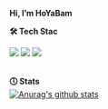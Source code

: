 <Strong>Hi, I’m HoYaBam</Strong>

<Strong>🛠 Tech Stac</Strong> <br>

<img src="https://img.shields.io/badge/C-A8B9CC?style=flat-square&logo=C&logoColor=white"/>
<img src="https://img.shields.io/badge/Spring-6DB33F?style=flat-square&logo=Spring&logoColor=white"/>
<img src="https://img.shields.io/badge/JAVA-007396?style=flat-square&logo=JAVA&logoColor=white"/>
<br><br>

<Strong>🕔 Stats</Strong><br>
[![Anurag's github stats](https://github-readme-stats.vercel.app/api?username=HoYaBam)](https://github.com/anuraghazra/github-readme-stats)
